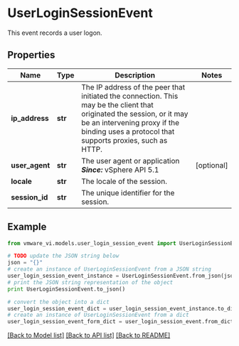 # UserLoginSessionEvent

This event records a user logon. 

## Properties
Name | Type | Description | Notes
------------ | ------------- | ------------- | -------------
**ip_address** | **str** | The IP address of the peer that initiated the connection.  This may be the client that originated the session, or it may be an intervening proxy if the binding uses a protocol that supports proxies, such as HTTP.  | 
**user_agent** | **str** | The user agent or application  ***Since:*** vSphere API 5.1  | [optional] 
**locale** | **str** | The locale of the session.  | 
**session_id** | **str** | The unique identifier for the session.  | 

## Example

```python
from vmware_vi.models.user_login_session_event import UserLoginSessionEvent

# TODO update the JSON string below
json = "{}"
# create an instance of UserLoginSessionEvent from a JSON string
user_login_session_event_instance = UserLoginSessionEvent.from_json(json)
# print the JSON string representation of the object
print UserLoginSessionEvent.to_json()

# convert the object into a dict
user_login_session_event_dict = user_login_session_event_instance.to_dict()
# create an instance of UserLoginSessionEvent from a dict
user_login_session_event_form_dict = user_login_session_event.from_dict(user_login_session_event_dict)
```
[[Back to Model list]](../README.md#documentation-for-models) [[Back to API list]](../README.md#documentation-for-api-endpoints) [[Back to README]](../README.md)


